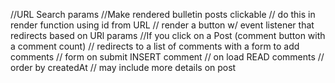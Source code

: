 //URL Search params
//Make rendered bulletin posts clickable
//  do this in render function using id from URL
//      render a button w/ event listener that redirects based on URl params
//If you click on a Post (comment button with a comment count)
//  redirects to a list of comments with a form to add comments
//      form on submit INSERT comment
//      on load READ comments
//  order by createdAt
//  may include more details on post